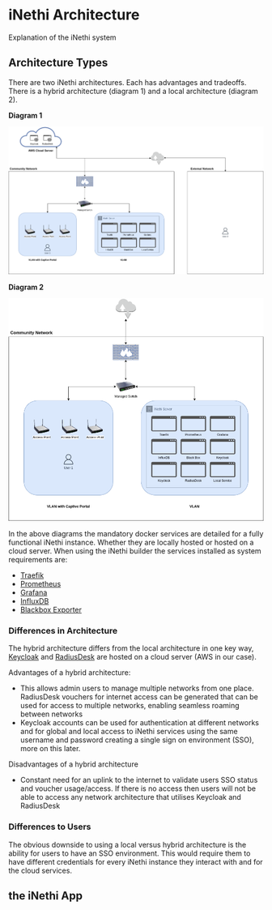 # iNethi Architecture
Explanation of the iNethi system

## Architecture Types
There are two iNethi architectures. Each has advantages and tradeoffs. There is a hybrid architecture (diagram 1) and a 
local architecture (diagram 2).

**Diagram 1**

<img src="diagrams/iNethi-mixed-architecture-overview.png" alt="hybrid architecture diagram" width="800"/>

**Diagram 2**

<img src="diagrams/iNethi-local-architecture-overview.png" alt="local architecture diagram" width="800"/>

In the above diagrams the mandatory docker services are detailed for a fully functional iNethi instance. Whether they 
are locally hosted or hosted on a cloud server. When using the iNethi builder the services installed as system 
requirements are:
- [Traefik](https://traefik.io/traefik/)
- [Prometheus](https://prometheus.io/)
- [Grafana](https://grafana.com/)
- [InfluxDB](https://www.influxdata.com/)
- [Blackbox Exporter](https://prometheus.io/docs/guides/multi-target-exporter/)

### Differences in Architecture
The hybrid architecture differs from the local architecture in one key way, [Keycloak](https://www.keycloak.org/) and 
[RadiusDesk](https://github.com/RADIUSdesk) are hosted on a cloud server (AWS in our case). 

Advantages of a hybrid architecture:
- This allows admin users to manage multiple networks from one place. RadiusDesk vouchers for internet access can be 
generated that can be used for access to multiple networks, enabling seamless roaming between networks
- Keycloak accounts can be used for authentication at different networks and for global and local access to iNethi services
using the same username and password creating a single sign on environment (SSO), more on this later.

Disadvantages of a hybrid architecture
- Constant need for an uplink to the internet to validate users SSO status and voucher usage/access. If there is no
access then users will not be able to access any network architecture that utilises Keycloak and RadiusDesk

### Differences to Users
The obvious downside to using a local versus hybrid architecture is the ability for users to have an SSO environment.
This would require them to have different credentials for every iNethi instance they interact with and for the cloud
services.

## the iNethi App
